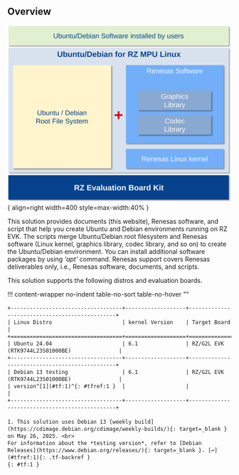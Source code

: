 ## Overview

![](overview/images/ubuntu-debian-block-diagram_overview.svg){ align=right width=400 style=max-width:40% }

This solution provides documents (this website), Renesas software, and script that help you create Ubuntu and Debian environments running on RZ EVK.
The scripts merge Ubuntu/Debian root filesystem and Renesas software (Linux kernel, graphics library, codec library, and so on) to create the Ubuntu/Debian environment.
You can install additional software packages by using _'apt'_ command.
Renesas support covers Renesas deliverables only, i.e., Renesas software, documents, and scripts.

This solution supports the following distros and evaluation boards.

!!! content-wrapper no-indent table-no-sort table-no-hover ""

    +-----------------------------------+-------------------+-----------------------------------------------+
    | Linux Distro                      | kernel Version    | Target Board                                  |
    +===================================+===================+===============================================+
    | Ubuntu 24.04                      | 6.1               | RZ/G2L EVK (RTK9744L23S01000BE)               |
    +-----------------------------------+-------------------+-----------------------------------------------+
    | Debian 13 testing                 | 6.1               | RZ/G2L EVK (RTK9744L23S01000BE)               |
    | version^[1](#tf:1)^{: #tfref:1 }  |                   |                                               |
    +-----------------------------------+-------------------+-----------------------------------------------+

    1. This solution uses Debian 13 [weekly build](https://cdimage.debian.org/cdimage/weekly-builds/){: target=_blank } on May 26, 2025. <br>
    For information about the *testing version*, refer to [Debian Releases](https://www.debian.org/releases/){: target=_blank }. [↩](#tfref:1){: .tf-backref }
    {: #tf:1 }
